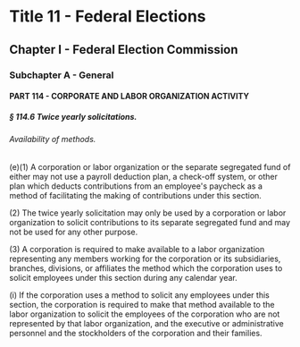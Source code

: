 
# Title 11 - Federal Elections
## Chapter I - Federal Election Commission
### Subchapter A - General
#### PART 114 - CORPORATE AND LABOR ORGANIZATION ACTIVITY
##### § 114.6 Twice yearly solicitations.
###### Availability of methods.

(e)(1) A corporation or labor organization or the separate segregated fund of either may not use a payroll deduction plan, a check-off system, or other plan which deducts contributions from an employee's paycheck as a method of facilitating the making of contributions under this section.

(2) The twice yearly solicitation may only be used by a corporation or labor organization to solicit contributions to its separate segregated fund and may not be used for any other purpose.

(3) A corporation is required to make available to a labor organization representing any members working for the corporation or its subsidiaries, branches, divisions, or affiliates the method which the corporation uses to solicit employees under this section during any calendar year.

(i) If the corporation uses a method to solicit any employees under this section, the corporation is required to make that method available to the labor organization to solicit the employees of the corporation who are not represented by that labor organization, and the executive or administrative personnel and the stockholders of the corporation and their families.
